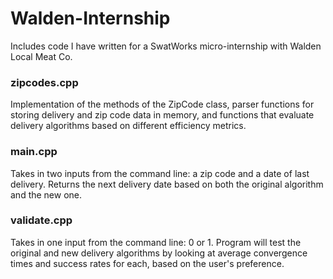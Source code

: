 # Walden-Internship

Includes code I have written for a SwatWorks micro-internship with Walden Local Meat Co.

### zipcodes.cpp

Implementation of the methods of the ZipCode class, parser functions for storing delivery and zip code data in memory, and functions that evaluate delivery algorithms based on different efficiency metrics.

### main.cpp

Takes in two inputs from the command line: a zip code and a date of last delivery. Returns the next delivery date based on both the original algorithm and the new one.

### validate.cpp

Takes in one input from the command line: 0 or 1. Program will test the original and new delivery algorithms by looking at average convergence times and success rates for each, based on the user's preference.

